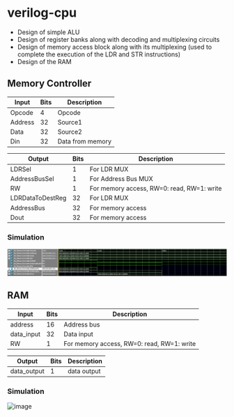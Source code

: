 ﻿# verilog-cpu

- Design of simple ALU
- Design of register banks along with decoding and multiplexing circuits
- Design of memory access block along with its multiplexing (used to complete the execution of the LDR and STR instructions)
- Design of the RAM

## Memory Controller

| Input   | Bits | Description      |
| ------- | ---- | ---------------- |
| Opcode  | 4    | Opcode           |
| Address | 32   | Source1          |
| Data    | 32   | Source2          |
| Din     | 32   | Data from memory |

| Output           | Bits | Description                                |
| ---------------- | ---- | ------------------------------------------ |
| LDRSel           | 1    | For LDR MUX                                |
| AddressBusSel    | 1    | For Address Bus MUX                        |
| RW               | 1    | For memory access, RW=0: read, RW=1: write |
| LDRDataToDestReg | 32   | For LDR MUX                                |
| AddressBus       | 32   | For memory access                          |
| Dout             | 32   | For memory access                          |

### Simulation

![mermoy controller wave](img/memory_controller_wave.png)

## RAM
| Input      | Bits | Description                                |
| ---------- | ---- | ------------------------------------------ |
| address    | 16   | Address bus                                |
| data_input | 32   | Data input                                 |
| RW         | 1    | For memory access, RW=0: read, RW=1: write |

| Output      | Bits | Description |
| ----------- | ---- | ----------- |
| data_output | 1    | data output |

### Simulation

![image](https://github.com/jackeryli/verilog-cpu/assets/35621220/a9060124-c7d6-42d2-bf2c-644987d73c1a)
